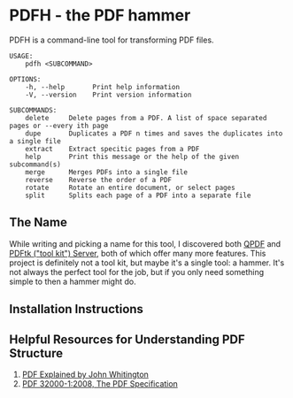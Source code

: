 # PDFH - the PDF hammer
PDFH is a command-line tool for transforming PDF files.

```
USAGE:
    pdfh <SUBCOMMAND>

OPTIONS:
    -h, --help       Print help information
    -V, --version    Print version information

SUBCOMMANDS:
    delete     Delete pages from a PDF. A list of space separated pages or --every ith page
    dupe       Duplicates a PDF n times and saves the duplicates into a single file
    extract    Extract specitic pages from a PDF
    help       Print this message or the help of the given subcommand(s)
    merge      Merges PDFs into a single file
    reverse    Reverse the order of a PDF
    rotate     Rotate an entire document, or select pages
    split      Splits each page of a PDF into a separate file
```

## The Name
While writing and picking a name for this tool, I discovered both [QPDF](https://github.com/qpdf/qpdf) and [PDFtk ("tool kit") Server](https://www.pdflabs.com/tools/pdftk-server/), both of which offer many more features. This project is definitely not a tool kit, but maybe it's a single tool: a hammer. It's not always the perfect tool for the job, but if you only need something simple to then a hammer might do.

## Installation Instructions

## Helpful Resources for Understanding PDF Structure
1. [PDF Explained by John Whitington](https://www.oreilly.com/library/view/pdf-explained/9781449321581/ch04.html)
2. [PDF 32000-1:2008, The PDF Specification](https://opensource.adobe.com/dc-acrobat-sdk-docs/standards/pdfstandards/pdf/PDF32000_2008.pdf)